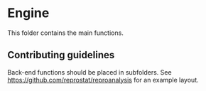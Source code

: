 # Engine
This folder contains the main functions.

## Contributing guidelines
Back-end functions should be placed in subfolders. See https://github.com/reprostat/reproanalysis for an example layout.